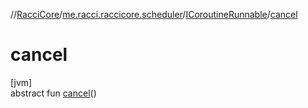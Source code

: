 //[RacciCore](../../../index.md)/[me.racci.raccicore.scheduler](../index.md)/[ICoroutineRunnable](index.md)/[cancel](cancel.md)

# cancel

[jvm]\
abstract fun [cancel](cancel.md)()
